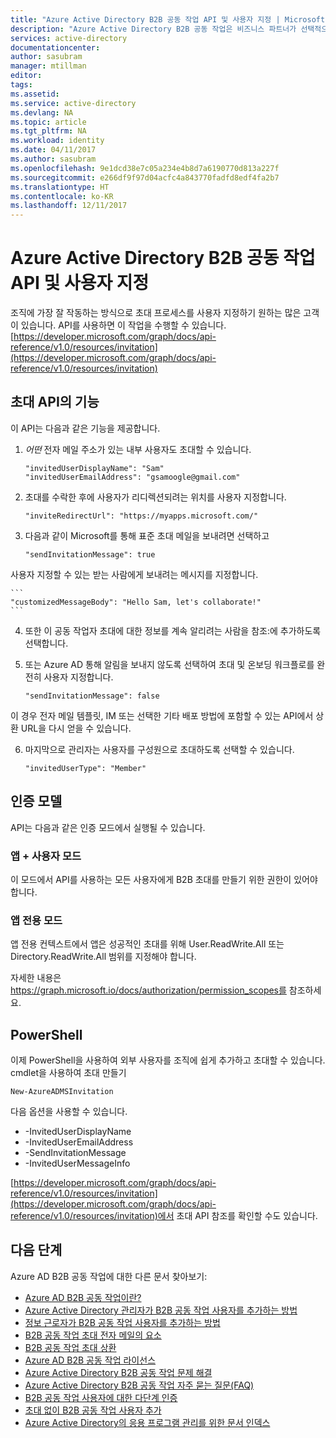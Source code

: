 ```yaml
---
title: "Azure Active Directory B2B 공동 작업 API 및 사용자 지정 | Microsoft Docs"
description: "Azure Active Directory B2B 공동 작업은 비즈니스 파트너가 선택적으로 회사 응용 프로그램에 액세스할 수 있게 함으로써 회사 간 관계를 지원합니다."
services: active-directory
documentationcenter: 
author: sasubram
manager: mtillman
editor: 
tags: 
ms.assetid: 
ms.service: active-directory
ms.devlang: NA
ms.topic: article
ms.tgt_pltfrm: NA
ms.workload: identity
ms.date: 04/11/2017
ms.author: sasubram
ms.openlocfilehash: 9e1dcd38e7c05a234e4b8d7a6190770d813a227f
ms.sourcegitcommit: e266df9f97d04acfc4a843770fadfd8edf4fa2b7
ms.translationtype: HT
ms.contentlocale: ko-KR
ms.lasthandoff: 12/11/2017
---
```

# <a name="azure-active-directory-b2b-collaboration-api-and-customization"></a>Azure Active Directory B2B 공동 작업 API 및 사용자 지정

조직에 가장 잘 작동하는 방식으로 초대 프로세스를 사용자 지정하기 원하는 많은 고객이 있습니다. API를 사용하면 이 작업을 수행할 수 있습니다. [https://developer.microsoft.com/graph/docs/api-reference/v1.0/resources/invitation](https://developer.microsoft.com/graph/docs/api-reference/v1.0/resources/invitation)

## <a name="capabilities-of-the-invitation-api"></a>초대 API의 기능
이 API는 다음과 같은 기능을 제공합니다.

1. *어떤* 전자 메일 주소가 있는 내부 사용자도 초대할 수 있습니다.

    ```
    "invitedUserDisplayName": "Sam"
    "invitedUserEmailAddress": "gsamoogle@gmail.com"
    ```

2. 초대를 수락한 후에 사용자가 리디렉션되려는 위치를 사용자 지정합니다.

    ```
    "inviteRedirectUrl": "https://myapps.microsoft.com/"
    ```

3. 다음과 같이 Microsoft를 통해 표준 초대 메일을 보내려면 선택하고

    ```
    "sendInvitationMessage": true
    ```

  사용자 지정할 수 있는 받는 사람에게 보내려는 메시지를 지정합니다.

    ```
    "customizedMessageBody": "Hello Sam, let's collaborate!"
    ```

4. 또한 이 공동 작업자 초대에 대한 정보를 계속 알리려는 사람을 참조:에 추가하도록 선택합니다.

5. 또는 Azure AD 통해 알림을 보내지 않도록 선택하여 초대 및 온보딩 워크플로를 완전히 사용자 지정합니다.

    ```
    "sendInvitationMessage": false
    ```

  이 경우 전자 메일 템플릿, IM 또는 선택한 기타 배포 방법에 포함할 수 있는 API에서 상환 URL을 다시 얻을 수 있습니다.

6. 마지막으로 관리자는 사용자를 구성원으로 초대하도록 선택할 수 있습니다.

    ```
    "invitedUserType": "Member"
    ```


## <a name="authorization-model"></a>인증 모델
API는 다음과 같은 인증 모드에서 실행될 수 있습니다.

### <a name="app--user-mode"></a>앱 + 사용자 모드
이 모드에서 API를 사용하는 모든 사용자에게 B2B 초대를 만들기 위한 권한이 있어야 합니다.

### <a name="app-only-mode"></a>앱 전용 모드
앱 전용 컨텍스트에서 앱은 성공적인 초대를 위해 User.ReadWrite.All 또는 Directory.ReadWrite.All 범위를 지정해야 합니다.

자세한 내용은 https://graph.microsoft.io/docs/authorization/permission_scopes를 참조하세요.


## <a name="powershell"></a>PowerShell
이제 PowerShell을 사용하여 외부 사용자를 조직에 쉽게 추가하고 초대할 수 있습니다. cmdlet을 사용하여 초대 만들기

```
New-AzureADMSInvitation
```

다음 옵션을 사용할 수 있습니다.

* -InvitedUserDisplayName
* -InvitedUserEmailAddress
* -SendInvitationMessage
* -InvitedUserMessageInfo

[https://developer.microsoft.com/graph/docs/api-reference/v1.0/resources/invitation](https://developer.microsoft.com/graph/docs/api-reference/v1.0/resources/invitation)에서 초대 API 참조를 확인할 수도 있습니다.

## <a name="next-steps"></a>다음 단계

Azure AD B2B 공동 작업에 대한 다른 문서 찾아보기:

* [Azure AD B2B 공동 작업이란?](active-directory-b2b-what-is-azure-ad-b2b.md)
* [Azure Active Directory 관리자가 B2B 공동 작업 사용자를 추가하는 방법](active-directory-b2b-admin-add-users.md)
* [정보 근로자가 B2B 공동 작업 사용자를 추가하는 방법](active-directory-b2b-iw-add-users.md)
* [B2B 공동 작업 초대 전자 메일의 요소](active-directory-b2b-invitation-email.md)
* [B2B 공동 작업 초대 상환](active-directory-b2b-redemption-experience.md)
* [Azure AD B2B 공동 작업 라이선스](active-directory-b2b-licensing.md)
* [Azure Active Directory B2B 공동 작업 문제 해결](active-directory-b2b-troubleshooting.md)
* [Azure Active Directory B2B 공동 작업 자주 묻는 질문(FAQ)](active-directory-b2b-faq.md)
* [B2B 공동 작업 사용자에 대한 다단계 인증](active-directory-b2b-mfa-instructions.md)
* [초대 없이 B2B 공동 작업 사용자 추가](active-directory-b2b-add-user-without-invite.md)
* [Azure Active Directory의 응용 프로그램 관리를 위한 문서 인덱스](active-directory-apps-index.md)
